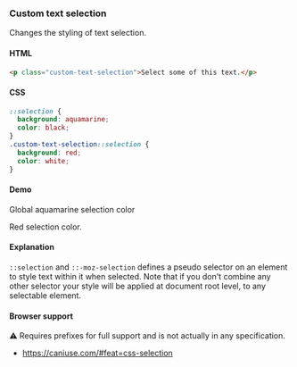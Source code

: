### Custom text selection

Changes the styling of text selection.

#### HTML

```html
<p class="custom-text-selection">Select some of this text.</p>
```

#### CSS

```css
::selection {
  background: aquamarine;
  color: black;
}
.custom-text-selection::selection {
  background: red;
  color: white;
}
```

#### Demo

<div class="snippet-demo">
  <p>Global aquamarine selection color</p>
  <p class="snippet-demo__custom-text-selection">Red selection color.</p>
</div>

<style>
::selection {
  background: aquamarine;
  color: black;
}
::-moz-selection {
  background: aquamarine;
  color: black;
}
.snippet-demo__custom-text-selection::selection {
  background: red;
  color: white;
}
.snippet-demo__custom-text-selection::-moz-selection {
  background: red;
  color: white;
}
</style>

#### Explanation

`::selection` and `::-moz-selection` defines a pseudo selector on an element to style text within it when selected. Note that if you don't combine any other selector your style will be applied at document root level, to any selectable element.

#### Browser support

<span class="snippet__support-note">⚠️ Requires prefixes for full support and is not actually
in any specification.</span>

* https://caniuse.com/#feat=css-selection
